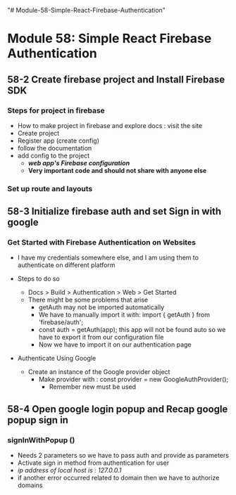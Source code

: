 "# Module-58-Simple-React-Firebase-Authentication"

# Module 58: Simple React Firebase Authentication

## 58-2 Create firebase project and Install Firebase SDK

### Steps for project in firebase

- How to make project in firebase and explore docs : visit the site
- Create project
- Register app (create config)
- follow the documentation
- add config to the project
  - **_web app's Firebase configuration_**
  - **Very important code and should not share with anyone else**

### Set up route and layouts

## 58-3 Initialize firebase auth and set Sign in with google

### Get Started with Firebase Authentication on Websites

- I have my credentials somewhere else, and I am using them to authenticate on different platform

- Steps to do so
  - Docs > Build > Authentication > Web > Get Started
  - There might be some problems that arise
    - getAuth may not be imported automatically
    - We have to manually import it with: import { getAuth } from 'firebase/auth';
    - const auth = getAuth(app); this app will not be found auto so we have to export it from our configuration file
    - Now we have to import it on our authentication page
- Authenticate Using Google
  - Create an instance of the Google provider object
    - Make provider with : const provider = new GoogleAuthProvider();
      - Remember new must be used

## 58-4 Open google login popup and Recap google popup sign in

### signInWithPopup ()

- Needs 2 parameters so we have to pass auth and provide as parameters
- Activate sign in method from authentication for user
- _ip address of local host is : 127.0.0.1_
- if another error occurred related to domain then we have to authorize domains
